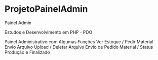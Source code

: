 # ProjetoPainelAdmin
Painel Admin

Estudos e Desenvolvimento em PHP - PDO


Painel Administrativo com Algumas Funções
  Ver Estoque / Pedir Material
  Envio Arquivo Upload / Deletar Arquivo
  Envio de Pedido Material / Status Produção e Finalizado
  
